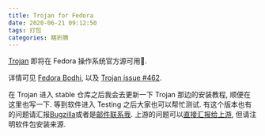 ```yaml
---
title: Trojan for Fedora
date: 2020-06-21 09:12:50
tags: 打包
categories: 瞎折腾
---
```

[Trojan][1] 即将在 Fedora 操作系统官方源可用🎉.

详情可见 [Fedora Bodhi][2], 以及 [Trojan issue #462][3]. 

在 Trojan 进入 stable 仓库之后我会去更新一下 Trojan 那边的安装教程, 顺便在这里也写一下. 等到软件进入 Testing 之后大家也可以帮忙测试. 有这个版本也有的问题请汇报[Bugzilla][4]或者是[邮件联系我][5]. 上游的问题可以[直接汇报给上游][6], 但请注明软件包安装来源.


[1]: https://github.com/trojan-gfw/trojan/
[2]: https://bodhi.fedoraproject.org/?term=trojan
[3]: https://github.com/trojan-gfw/trojan/issues/462
[4]: https://bugzilla.redhat.com/buglist.cgi?bug_status=NEW&bug_status=ASSIGNED&classification=Fedora&component=trojan&product=Fedora&product=Fedora%20EPEL
[5]: mailto:yanqiyu@fedoraproject.org
[6]: https://github.com/trojan-gfw/trojan/issues